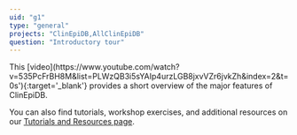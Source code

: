 ```yaml
---
uid: "g1"
type: "general"
projects: "ClinEpiDB,AllClinEpiDB"
question: "Introductory tour"
---
```

<p>
This [video](https://www.youtube.com/watch?v=535PcFrBH8M&list=PLWzQB3i5sYAIp4urzLGB8jxvVZr6jvkZh&index=2&t=0s'){:target='_blank'} 
provides a short overview of the major features of ClinEpiDB.

You can also find tutorials, workshop exercises, and additional resources on our 
[Tutorials and Resources page](/a/app/static-content/ClinEpiDB/resources.html).
</p>


